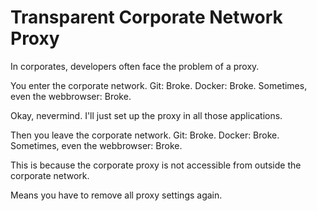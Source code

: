 # Transparent Corporate Network Proxy
In corporates, developers often face the problem of a proxy.

You enter the corporate network.
Git: Broke.
Docker: Broke.
Sometimes, even the webbrowser: Broke.

Okay, nevermind. I'll just set up the proxy in all those applications.

Then you leave the corporate network.
Git: Broke.
Docker: Broke.
Sometimes, even the webbrowser: Broke.

This is because the corporate proxy is not accessible from outside the corporate network.

Means you have to remove all proxy settings again.
